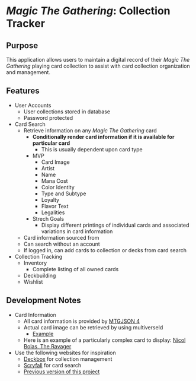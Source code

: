 # *Magic The Gathering*: Collection Tracker

## Purpose
This application allows users to maintain a digital record of their *Magic The Gathering* playing card collection to assist with card collection organization and management.

## Features
- User Accounts
  - User collections stored in database
  - Password protected
- Card Search
  - Retrieve information on any *Magic The Gathering* card
    - **Conditionally render card information if it is available for particular card**
      - This is usually dependent upon card type
    - MVP
      - Card Image
      - Artist
      - Name
      - Mana Cost
      - Color Identity
      - Type and Subtype
      - Loyalty
      - Flavor Text
      - Legalities
    - Strech Goals
      - Display different printings of individual cards and associated variations in card information
  - Card information sourced from 
  - Can search without an account
  - If logged in, can add cards to collection or decks from card search
- Collection Tracking
  - Inventory
    - Complete listing of all owned cards
  - Deckbuilding
  - Wishlist

## Development Notes
- Card Information
  - All card information is provided by [MTGJSON 4](https://mtgjson.com/v4/)
  - Actual card image can be retrieved by using multiverseId
    - [Example](https://www.reddit.com/r/magicTCG/comments/31v0n4/website_or_api_to_get_mtg_card_images/cq57ihi/)
  - Here is an example of a particularly complex card to display: [Nicol Bolas, The Ravager](https://scryfall.com/card/m19/218/nicol-bolas-the-ravager-nicol-bolas-the-arisen?back)
- Use the following websites for inspiration
  - [Deckbox](https://deckbox.org/) for collection management
  - [Scryfall](https://scryfall.com/) for card search
  - [Previous version of this project](https://tyler-maxwell.github.io/project1/)